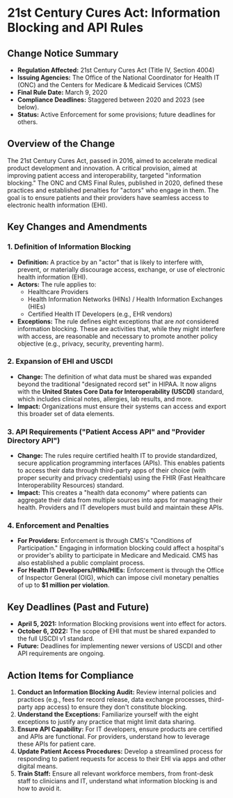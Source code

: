 # 21st Century Cures Act: Information Blocking and API Rules

## Change Notice Summary

*   **Regulation Affected:** 21st Century Cures Act (Title IV, Section 4004)
*   **Issuing Agencies:** The Office of the National Coordinator for Health IT (ONC) and the Centers for Medicare & Medicaid Services (CMS)
*   **Final Rule Date:** March 9, 2020
*   **Compliance Deadlines:** Staggered between 2020 and 2023 (see below).
*   **Status:** Active Enforcement for some provisions; future deadlines for others.

## Overview of the Change

The 21st Century Cures Act, passed in 2016, aimed to accelerate medical product development and innovation. A critical provision, aimed at improving patient access and interoperability, targeted "information blocking." The ONC and CMS Final Rules, published in 2020, defined these practices and established penalties for "actors" who engage in them. The goal is to ensure patients and their providers have seamless access to electronic health information (EHI).

## Key Changes and Amendments

### 1. Definition of Information Blocking

*   **Definition:** A practice by an "actor" that is likely to interfere with, prevent, or materially discourage access, exchange, or use of electronic health information (EHI).
*   **Actors:** The rule applies to:
    *   Healthcare Providers
    *   Health Information Networks (HINs) / Health Information Exchanges (HIEs)
    *   Certified Health IT Developers (e.g., EHR vendors)
*   **Exceptions:** The rule defines eight exceptions that are *not* considered information blocking. These are activities that, while they might interfere with access, are reasonable and necessary to promote another policy objective (e.g., privacy, security, preventing harm).

### 2. Expansion of EHI and USCDI

*   **Change:** The definition of what data must be shared was expanded beyond the traditional "designated record set" in HIPAA. It now aligns with the **United States Core Data for Interoperability (USCDI)** standard, which includes clinical notes, allergies, lab results, and more.
*   **Impact:** Organizations must ensure their systems can access and export this broader set of data elements.

### 3. API Requirements ("Patient Access API" and "Provider Directory API")

*   **Change:** The rules require certified health IT to provide standardized, secure application programming interfaces (APIs). This enables patients to access their data through third-party apps of their choice (with proper security and privacy credentials) using the FHIR (Fast Healthcare Interoperability Resources) standard.
*   **Impact:** This creates a "health data economy" where patients can aggregate their data from multiple sources into apps for managing their health. Providers and IT developers must build and maintain these APIs.

### 4. Enforcement and Penalties

*   **For Providers:** Enforcement is through CMS's "Conditions of Participation." Engaging in information blocking could affect a hospital's or provider's ability to participate in Medicare and Medicaid. CMS has also established a public complaint process.
*   **For Health IT Developers/HINs/HIEs:** Enforcement is through the Office of Inspector General (OIG), which can impose civil monetary penalties of up to **$1 million per violation**.

## Key Deadlines (Past and Future)

*   **April 5, 2021:** Information Blocking provisions went into effect for actors.
*   **October 6, 2022:** The scope of EHI that must be shared expanded to the full USCDI v1 standard.
*   **Future:** Deadlines for implementing newer versions of USCDI and other API requirements are ongoing.

## Action Items for Compliance

1.  **Conduct an Information Blocking Audit:** Review internal policies and practices (e.g., fees for record release, data exchange processes, third-party app access) to ensure they don't constitute blocking.
2.  **Understand the Exceptions:** Familiarize yourself with the eight exceptions to justify any practice that might limit data sharing.
3.  **Ensure API Capability:** For IT developers, ensure products are certified and APIs are functional. For providers, understand how to leverage these APIs for patient care.
4.  **Update Patient Access Procedures:** Develop a streamlined process for responding to patient requests for access to their EHI via apps and other digital means.
5.  **Train Staff:** Ensure all relevant workforce members, from front-desk staff to clinicians and IT, understand what information blocking is and how to avoid it.
